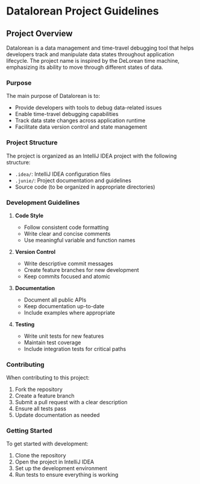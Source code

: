 # Datalorean Project Guidelines

## Project Overview

Datalorean is a data management and time-travel debugging tool that helps developers track and manipulate data states throughout application lifecycle. The project name is inspired by the DeLorean time machine, emphasizing its ability to move through different states of data.

### Purpose

The main purpose of Datalorean is to:
- Provide developers with tools to debug data-related issues
- Enable time-travel debugging capabilities
- Track data state changes across application runtime
- Facilitate data version control and state management

### Project Structure

The project is organized as an IntelliJ IDEA project with the following structure:
- `.idea/`: IntelliJ IDEA configuration files
- `.junie/`: Project documentation and guidelines
- Source code (to be organized in appropriate directories)

### Development Guidelines

1. **Code Style**
   - Follow consistent code formatting
   - Write clear and concise comments
   - Use meaningful variable and function names

2. **Version Control**
   - Write descriptive commit messages
   - Create feature branches for new development
   - Keep commits focused and atomic

3. **Documentation**
   - Document all public APIs
   - Keep documentation up-to-date
   - Include examples where appropriate

4. **Testing**
   - Write unit tests for new features
   - Maintain test coverage
   - Include integration tests for critical paths

### Contributing

When contributing to this project:
1. Fork the repository
2. Create a feature branch
3. Submit a pull request with a clear description
4. Ensure all tests pass
5. Update documentation as needed

### Getting Started

To get started with development:
1. Clone the repository
2. Open the project in IntelliJ IDEA
3. Set up the development environment
4. Run tests to ensure everything is working